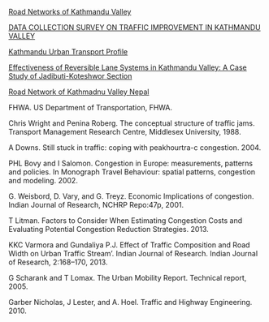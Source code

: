 [Road Networks of Kathmandu Valley](
http://rds.icimod.org:8080/geonetwork/srv/api/records/3b406fe6-9efc-4e49-b3c2-59283eadf8fd)

[DATA COLLECTION SURVEY ON TRAFFIC IMPROVEMENT IN KATHMANDU VALLEY](https://openjicareport.jica.go.jp/pdf/12082459_01.pdf)

[Kathmandu Urban Transport Profile](https://asiantransportobservatory.org/documents/269/Kathmandu_transport_sector_profile.pdf)

[Effectiveness of Reversible Lane Systems in Kathmandu Valley: A Case Study of Jadibuti-Koteshwor Section](https://www.researchgate.net/publication/357483999_Effectiveness_of_Reversible_Lane_Systems_in_Kathmandu_Valley_A_Case_Study_of_Jadibuti-Koteshwor_Section)


[Road Network of Kathmadnu Valley Nepal](https://rds.icimod.org/home/datadetail?metadataid=3748)



FHWA. US Department of Transportation, FHWA.

Chris Wright and Penina Roberg. The conceptual
structure of traffic jams. Transport Management Research
Centre, Middlesex University, 1988.

 A Downs. Still stuck in traffic: coping with peakhourtra-c
congestion. 2004.

 PHL Bovy and I Salomon. Congestion in Europe:
measurements, patterns and policies. In Monograph
Travel Behaviour: spatial patterns, congestion and
modeling. 2002.

 G. Weisbord, D. Vary, and G. Treyz. Economic
Implications of congestion. Indian Journal of Research,
NCHRP Repo:47p, 2001.

 T Litman. Factors to Consider When Estimating
Congestion Costs and Evaluating Potential Congestion
Reduction Strategies. 2013.

 KKC Varmora and Gundaliya P.J. Effect of Traffic
Composition and Road Width on Urban Traffic Stream’.
Indian Journal of Research. Indian Journal of Research,
2:168–170, 2013.

G Scharank and T Lomax. The Urban Mobility Report.
Technical report, 2005.

 Garber Nicholas, J Lester, and A. Hoel. Traffic and
Highway Engineering. 2010.